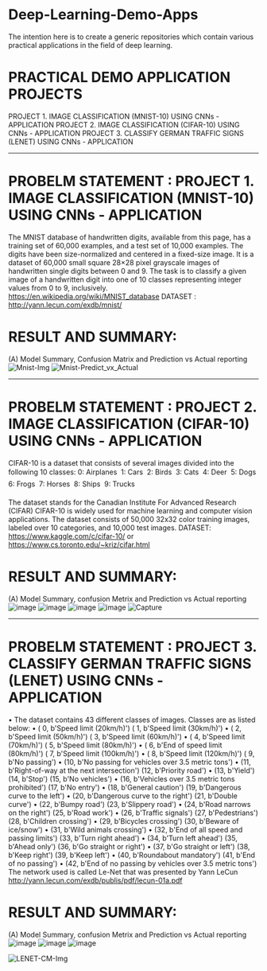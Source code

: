 # Deep-Learning-Demo-Apps
The intention here is to create a generic repositories which contain various practical applications in the field of deep learning.

# PRACTICAL DEMO APPLICATION PROJECTS
PROJECT 1. IMAGE CLASSIFICATION (MNIST-10) USING CNNs - APPLICATION
PROJECT 2. IMAGE CLASSIFICATION (CIFAR-10) USING CNNs - APPLICATION
PROJECT 3. CLASSIFY GERMAN TRAFFIC SIGNS (LENET) USING CNNs - APPLICATION

-----------------------------------------------------------------------------------------------------------------------------------
# PROBELM STATEMENT : PROJECT 1. IMAGE CLASSIFICATION (MNIST-10) USING CNNs - APPLICATION
The MNIST database of handwritten digits, available from this page, has a training set of 60,000 examples, and a test set of 10,000 examples. The digits have been size-normalized and centered in a fixed-size image. It is a dataset of 60,000 small square 28×28 pixel grayscale images of handwritten single digits between 0 and 9. The task is to classify a given image of a handwritten digit into one of 10 classes representing integer values from 0 to 9, inclusively. https://en.wikipedia.org/wiki/MNIST_database
DATASET : http://yann.lecun.com/exdb/mnist/  

# RESULT AND SUMMARY: 
(A) Model Summary, Confusion Matrix and  Prediction vs Actual reporting
![Mnist-Img](https://user-images.githubusercontent.com/46977634/71091667-6e293d80-219d-11ea-9805-996e8e950b12.JPG)
![Mnist-Predict_vx_Actual](https://user-images.githubusercontent.com/46977634/71091928-0aebdb00-219e-11ea-86dc-43e801678f36.JPG)

-----------------------------------------------------------------------------------------------------------------------------------
# PROBELM STATEMENT : PROJECT 2. IMAGE CLASSIFICATION (CIFAR-10) USING CNNs - APPLICATION
CIFAR-10 is a dataset that consists of several images divided into the following 10 classes:
0: Airplanes  1: Cars  2: Birds  3: Cats  4: Deer  5: Dogs  6: Frogs  7: Horses  8: Ships  9: Trucks 

The dataset stands for the Canadian Institute For Advanced Research (CIFAR) CIFAR-10 is widely used for machine learning and computer vision applications. The dataset consists of 50,000 32x32 color training images, labeled over 10 categories, and 10,000 test images.
DATASET: https://www.kaggle.com/c/cifar-10/   or https://www.cs.toronto.edu/~kriz/cifar.html

# RESULT AND SUMMARY: 
(A) Model Summary, confusion Metrix and Prediction vs Actual reporting
![image](https://user-images.githubusercontent.com/46977634/76878980-8298d700-686d-11ea-99f2-681bcb60261f.png)
![image](https://user-images.githubusercontent.com/46977634/76879038-96443d80-686d-11ea-96f5-70ee8e122a16.png)
![image](https://user-images.githubusercontent.com/46977634/76879096-a9efa400-686d-11ea-9130-4159b737c7b0.png)
![image](https://user-images.githubusercontent.com/46977634/76879134-b673fc80-686d-11ea-819c-af9da65be07b.png)
![Capture](https://user-images.githubusercontent.com/46977634/76879312-fdfa8880-686d-11ea-9959-bad7980f65bb.JPG) 

-----------------------------------------------------------------------------------------------------------------------------------
# PROBELM STATEMENT : PROJECT 3. CLASSIFY GERMAN TRAFFIC SIGNS (LENET) USING CNNs - APPLICATION
•	The dataset contains 43 different classes of images. Classes are as listed below:
•	( 0, b'Speed limit (20km/h)') ( 1, b'Speed limit (30km/h)')
•	( 2, b'Speed limit (50km/h)') ( 3, b'Speed limit (60km/h)')
•	( 4, b'Speed limit (70km/h)') ( 5, b'Speed limit (80km/h)')
•	( 6, b'End of speed limit (80km/h)') ( 7, b'Speed limit (100km/h)')
•	( 8, b'Speed limit (120km/h)') ( 9, b'No passing')
•	(10, b'No passing for vehicles over 3.5 metric tons')
•	(11, b'Right-of-way at the next intersection') (12, b'Priority road')
•	(13, b'Yield') (14, b'Stop') (15, b'No vehicles')
•	(16, b'Vehicles over 3.5 metric tons prohibited') (17, b'No entry')
•	(18, b'General caution') (19, b'Dangerous curve to the left')
•	(20, b'Dangerous curve to the right') (21, b'Double curve')
•	(22, b'Bumpy road') (23, b'Slippery road')
•	(24, b'Road narrows on the right') (25, b'Road work')
•	(26, b'Traffic signals') (27, b'Pedestrians') (28, b'Children crossing')
•	(29, b'Bicycles crossing') (30, b'Beware of ice/snow')
•	(31, b'Wild animals crossing')
•	(32, b'End of all speed and passing limits') (33, b'Turn right ahead')
•	(34, b'Turn left ahead') (35, b'Ahead only') (36, b'Go straight or right')
•	(37, b'Go straight or left') (38, b'Keep right') (39, b'Keep left')
•	(40, b'Roundabout mandatory') (41, b'End of no passing')
•	(42, b'End of no passing by vehicles over 3.5 metric tons')
The network used is called Le-Net that was presented by Yann LeCun http://yann.lecun.com/exdb/publis/pdf/lecun-01a.pdf

# RESULT AND SUMMARY: 
(A) Model Summary, confusion Metrix and Prediction vs Actual reporting
![image](https://user-images.githubusercontent.com/46977634/76879633-6cd7e180-686e-11ea-966d-b2a8a7f47d45.png)
![image](https://user-images.githubusercontent.com/46977634/76879588-5cc00200-686e-11ea-8476-409e422595f7.png)
![image](https://user-images.githubusercontent.com/46977634/76879502-40bc6080-686e-11ea-979d-fc800bbc3e2b.png)



![LENET-CM-Img](https://user-images.githubusercontent.com/46977634/71091924-09221780-219e-11ea-8515-1ca59788d7a9.JPG)
